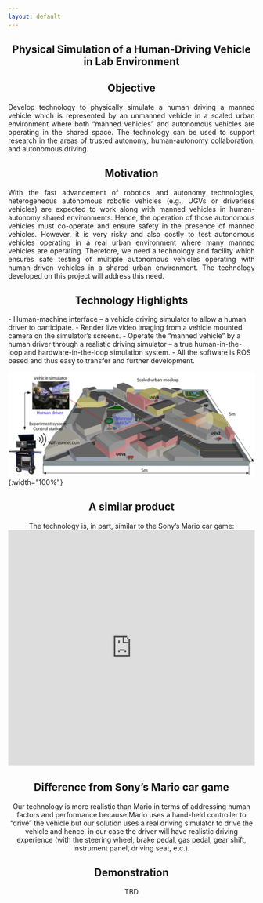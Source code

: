 ```yaml
---
layout: default
---
```

<h2 align="center"><b>Physical Simulation of a Human-Driving Vehicle in Lab Environment</b></h2>

<h2 align="center">Objective</h2>
<p align="justify">
Develop technology to physically simulate a human driving a manned vehicle which is represented by an unmanned vehicle in a scaled urban environment where both “manned vehicles” and autonomous vehicles are operating in the shared space. The technology can be used to support research in the areas of trusted autonomy, human-autonomy collaboration, and autonomous driving.
</p>

<h2 align="center">Motivation</h2>
<p align="justify">
With the fast advancement of robotics and autonomy technologies, heterogeneous autonomous robotic vehicles (e.g., UGVs or driverless vehicles) are expected to work along with manned vehicles in human-autonomy shared environments. Hence, the operation of those autonomous vehicles must co-operate and ensure safety in the presence of manned vehicles. However, it is very risky and also costly to test autonomous vehicles operating in a real urban environment where many manned vehicles are operating. Therefore, we need a technology and facility which ensures safe testing of multiple autonomous vehicles operating with human-driven vehicles in a shared urban environment. The technology developed on this project will address this need.
</p>

<h2 align="center">Technology Highlights</h2>
- Human-machine interface – a vehicle driving simulator to allow a human driver to participate.
- Render live video imaging from a vehicle mounted camera on the simulator’s screens.
- Operate the “manned vehicle” by a human driver through a realistic driving simulator – a true human-in-the-loop and hardware-in-the-loop simulation system.
- All the software is ROS based and thus easy to transfer and further development.

![](/images/projects/human-driver-simulation/vehicle-simulator-environment.jpg "Simulation Environment in Lab"){:width="100%"}

<h2 align="center">A similar product</h2>
<p align="center">
The technology is, in part, similar to the Sony’s Mario car game:
<iframe width="100%" height="480" src="https://www.youtube.com/embed/X6o6T40w6As" frameborder="0" allow="accelerometer; autoplay; encrypted-media; gyroscope; picture-in-picture" allowfullscreen></iframe>
</p>

<h2 align="center">Difference from Sony’s Mario car game</h2>
<p align="center">
Our technology is more realistic than Mario in terms of addressing human factors and performance because Mario uses a hand-held controller to “drive” the vehicle but our solution uses a real driving simulator to drive the vehicle and hence, in our case the driver will have realistic driving experience (with the steering wheel, brake pedal, gas pedal, gear shift, instrument panel, driving seat, etc.).
</p>

<h2 align="center">Demonstration</h2>
<p align="center">
TBD
</p>
